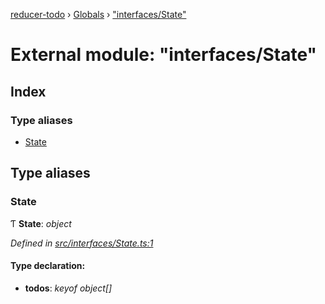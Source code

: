 [reducer-todo](../README.md) › [Globals](../globals.md) › ["interfaces/State"](_interfaces_state_.md)

# External module: "interfaces/State"

## Index

### Type aliases

* [State](_interfaces_state_.md#state)

## Type aliases

###  State

Ƭ **State**: *object*

*Defined in [src/interfaces/State.ts:1](https://github.com/fwesss/reducer-todo/blob/24fbc8d/reducer-todo/src/interfaces/State.ts#L1)*

#### Type declaration:

* **todos**: *keyof object[]*

